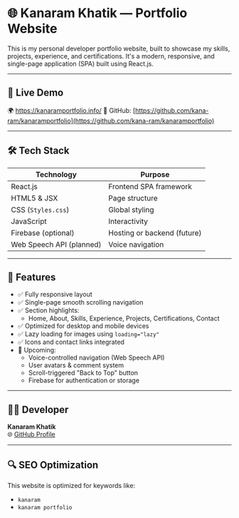 # 🌐 Kanaram Khatik — Portfolio Website

This is my personal developer portfolio website, built to showcase my skills, projects, experience, and certifications. It's a modern, responsive, and single-page application (SPA) built using React.js.

---

## 🚀 Live Demo

🌍 https://kanaramportfolio.info/
📂 GitHub: [https://github.com/kana-ram/kanaramportfolio](https://github.com/kana-ram/kanaramportfolio)

---

## 🛠️ Tech Stack

| Technology       | Purpose                          |
|------------------|----------------------------------|
| React.js         | Frontend SPA framework           |
| HTML5 & JSX      | Page structure                   |
| CSS (`Styles.css`)| Global styling                  |
| JavaScript       | Interactivity                    |
| Firebase (optional) | Hosting or backend (future)  |
| Web Speech API (planned) | Voice navigation         |


---

## 📌 Features

- ✅ Fully responsive layout
- ✅ Single-page smooth scrolling navigation
- ✅ Section highlights:
  - Home, About, Skills, Experience, Projects, Certifications, Contact
- ✅ Optimized for desktop and mobile devices
- ✅ Lazy loading for images using `loading="lazy"`
- ✅ Icons and contact links integrated
- 🚀 Upcoming:
  - Voice-controlled navigation (Web Speech API)
  - User avatars & comment system
  - Scroll-triggered "Back to Top" button
  - Firebase for authentication or storage

---



## 🧑‍💻 Developer

**Kanaram Khatik**  
🌐 [GitHub Profile](https://github.com/kana-ram)  


---

## 🔍 SEO Optimization

This website is optimized for keywords like:

- `kanaram`
- `kanaram portfolio`



